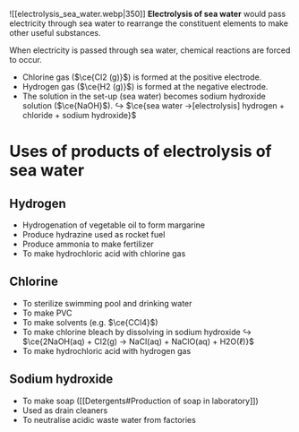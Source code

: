 ![[electrolysis_sea_water.webp|350]]
**Electrolysis of sea water** would pass electricity through sea water to rearrange the constituent elements to make other useful substances.

When electricity is passed through sea water, chemical reactions are forced to occur.
- Chlorine gas ($\ce{Cl2 (g)}$) is formed at the positive electrode.
- Hydrogen gas ($\ce{H2 (g)}$) is formed at the negative electrode.
- The solution in the set-up (sea water) becomes sodium hydroxide solution ($\ce{NaOH}$).
↪️ $\ce{sea water ->[electrolysis] hydrogen + chloride + sodium hydroxide}$

# Uses of products of electrolysis of sea water
## Hydrogen
- Hydrogenation of vegetable oil to form <span class="hi-blue">margarine</span>
- Produce <span class="hi-blue">hydrazine</span> used as rocket fuel
- Produce <span class="hi-blue">ammonia</span> to make fertilizer
- To make <span class="hi-blue">hydrochloric acid</span> with chlorine gas

## Chlorine
- To <span class="hi-green">sterilize</span> swimming pool and drinking water
- To make <span class="hi-blue">PVC</span>
- To make solvents (e.g. $\ce{CCl4}$)
- To make <span class="hi-blue">chlorine bleach</span> by dissolving in sodium hydroxide
  ↪️ $\ce{2NaOH(aq) + Cl2(g) → NaCl(aq) + NaClO(aq) + H2O(ℓ)}$
- To make <span class="hi-blue">hydrochloric acid</span> with hydrogen gas

## Sodium hydroxide
- To make <span class="hi-blue">soap</span> ([[Detergents#Production of soap in laboratory]])
- Used as <span class="hi-blue">drain cleaners</span>
- To <span class="hi-blue">neutralise acidic waste water</span> from factories

